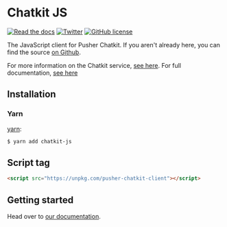# Chatkit JS

[![Read the docs](https://img.shields.io/badge/read_the-docs-92A8D1.svg)](https://docs.pusher.com/chatkit/reference/javascript)
[![Twitter](https://img.shields.io/badge/twitter-@Pusher-blue.svg?style=flat)](http://twitter.com/Pusher)
[![GitHub license](https://img.shields.io/badge/license-MIT-lightgrey.svg)](https://github.com/pusher/chatkit-client-js/blob/master/LICENSE.md)

The JavaScript client for Pusher Chatkit. If you aren't already here, you can find the source [on Github](https://github.com/pusher/chatkit-client-js).

For more information on the Chatkit service, [see here](https://pusher.com/chatkit). For full documentation, [see here](https://docs.pusher.com/chatkit)

## Installation

### Yarn

[yarn](https://yarnpkg.com/):

```sh
$ yarn add chatkit-js
```

## Script tag

```html
<script src="https://unpkg.com/pusher-chatkit-client"></script>
```

## Getting started

Head over to [our documentation](https://docs.pusher.com/chatkit/reference/javascript).
